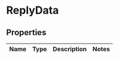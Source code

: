 
# ReplyData

## Properties
Name | Type | Description | Notes
------------ | ------------- | ------------- | -------------



